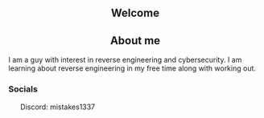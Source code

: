 <p align="center">
	<h2 align="center">Welcome</h2>
</p>

<p align="center">
	<h2 align="center">About me</h2>
  <p>I am a guy with interest in reverse engineering and cybersecurity. I am learning about reverse engineering in my free time along with working out.</p>
</p>

<p>
	<h3>Socials</h3>
	<ul>
		<a>Discord: mistakes1337</a>
	</ul>
</p>

